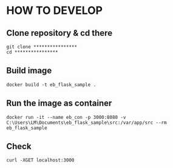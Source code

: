 # HOW TO DEVELOP

## Clone repository & cd there
```
git clone ****************
cd ****************
```

## Build image
```
docker build -t eb_flask_sample .
```

## Run the image as container
```
docker run -it --name eb_con -p 3000:8080 -v C:\Users\LM\Documents\eb_flask_sample\src:/var/app/src --rm eb_flask_sample
```

## Check
```
curl -XGET localhost:3000
```
